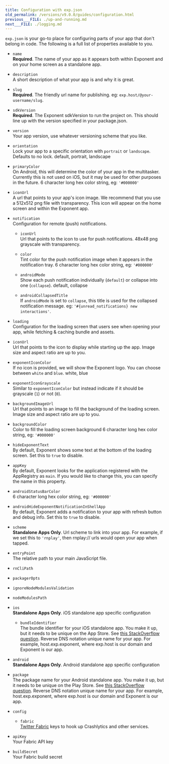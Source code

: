 ```yaml
---
title: Configuration with exp.json
old_permalink: /versions/v9.0.0/guides/configuration.html
previous___FILE: ./up-and-running.md
next___FILE: ./logging.md
---
```


`exp.json` is your go-to place for configuring parts of your app that don't belong in code. The following is a full list of properties available to you.

-   `name`  
    **Required**. The name of your app as it appears both within Exponent and on your home screen as a standalone app.

-   `description`  
    A short description of what your app is and why it is great.

-   `slug`  
    **Required**. The friendly url name for publishing. eg: `exp.host/@your-username/slug`.

-   `sdkVersion`  
    **Required**. The Exponent sdkVersion to run the project on. This should line up with the version specified in your package.json.

-   `version`  
    Your app version, use whatever versioning scheme that you like.

-   `orientation`  
    Lock your app to a specific orientation with `portrait` or `landscape`. Defaults to no lock. default, portrait, landscape

-   `primaryColor`  
    On Android, this will determine the color of your app in the multitasker. Currently this is not used on iOS, but it may be used for other purposes in the future. 6 character long hex color string, eg: `'#000000'`

-   `iconUrl`  
    A url that points to your app's icon image. We recommend that you use a 512x512 png file with transparency. This icon will appear on the home screen and within the Exponent app.

-   `notification`  
    Configuration for remote (push) notifications.

    -   `iconUrl`  
        Url that points to the icon to use for push notifications. 48x48 png grayscale with transparency.

    -   `color`  
        Tint color for the push notification image when it appears in the notification tray. 6 character long hex color string, eg: `'#000000'`

    -   `androidMode`  
        Show each push notification individually (`default`) or collapse into one (`collapse`). default, collapse

    -   `androidCollapsedTitle`  
        If `androidMode` is set to `collapse`, this title is used for the collapsed notification message. eg: `'#{unread_notifications} new interactions'`.

-   `loading`  
    Configuration for the loading screen that users see when opening your app, while fetching & caching bundle and assets.

-   `iconUrl`  
    Url that points to the icon to display while starting up the app. Image size and aspect ratio are up to you.

-   `exponentIconColor`  
    If no icon is provided, we will show the Exponent logo. You can choose between `white` and `blue`. white, blue

-   `exponentIconGrayscale`  
    Similar to `exponentIconColor` but instead indicate if it should be grayscale (`1`) or not (`0`).

-   `backgroundImageUrl`  
    Url that points to an image to fill the background of the loading screen. Image size and aspect ratio are up to you.

-   `backgroundColor`  
    Color to fill the loading screen background 6 character long hex color string, eg: `'#000000'`

-   `hideExponentText`  
    By default, Exponent shows some text at the bottom of the loading screen. Set this to `true` to disable.

-   `appKey`  
    By default, Exponent looks for the application registered with the AppRegistry as `main`. If you would like to change this, you can specify the name in this property.

-   `androidStatusBarColor`  
    6 character long hex color string, eg: `'#000000'`

-   `androidHideExponentNotificationInShellApp`  
    By default, Exponent adds a notification to your app with refresh button and debug info. Set this to `true` to disable.

-   `scheme`  
    **Standalone Apps Only**. Url scheme to link into your app. For example, if we set this to `'rnplay'`, then rnplay:// urls would open your app when tapped.

-   `entryPoint`  
    The relative path to your main JavaScript file.

-   `rnCliPath`  

-   `packagerOpts`  

-   `ignoreNodeModulesValidation`  

-   `nodeModulesPath`  

-   `ios`  
    **Standalone Apps Only**. iOS standalone app specific configuration

    -   `bundleIdentifier`  
        The bundle identifier for your iOS standalone app. You make it up, but it needs to be unique on the App Store. See [this StackOverflow question](http://stackoverflow.com/questions/11347470/what-does-bundle-identifier-mean-in-the-ios-project). Reverse DNS notation unique name for your app. For example, host.exp.exponent, where exp.host is our domain and Exponent is our app.

-   `android`  
    **Standalone Apps Only**. Android standalone app specific configuration

-   `package`  
    The package name for your Android standalone app. You make it up, but it needs to be unique on the Play Store. See [this StackOverflow question](http://stackoverflow.com/questions/6273892/android-package-name-convention). Reverse DNS notation unique name for your app. For example, host.exp.exponent, where exp.host is our domain and Exponent is our app.

-   `config`  

    -   `fabric`  
        [Twitter Fabric](https://get.fabric.io/) keys to hook up Crashlytics and other services.

-   `apiKey`  
    Your Fabric API key

-   `buildSecret`  
    Your Fabric build secret
